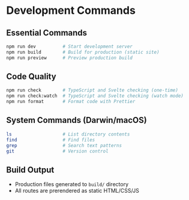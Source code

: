 # Development Commands

## Essential Commands
```bash
npm run dev          # Start development server
npm run build        # Build for production (static site)
npm run preview      # Preview production build
```

## Code Quality
```bash
npm run check        # TypeScript and Svelte checking (one-time)
npm run check:watch  # TypeScript and Svelte checking (watch mode)
npm run format       # Format code with Prettier
```

## System Commands (Darwin/macOS)
```bash
ls                   # List directory contents
find                 # Find files
grep                 # Search text patterns
git                  # Version control
```

## Build Output
- Production files generated to `build/` directory
- All routes are prerendered as static HTML/CSS/JS
